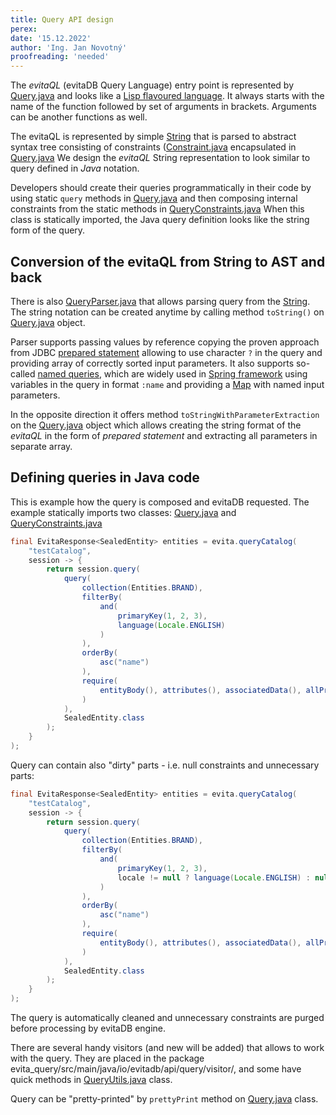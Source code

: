 ```yaml
---
title: Query API design
perex:
date: '15.12.2022'
author: 'Ing. Jan Novotný'
proofreading: 'needed'
---
```


The *evitaQL* (evitaDB Query Language) entry point is represented by
<SourceClass>[Query.java](https://github.com/FgForrest/evitaDB-research/blob/master/evita_query/src/main/java/io/evitadb/api/query/Query.java)</SourceClass> and looks like
a [Lisp flavoured language](https://en.wikipedia.org/wiki/Lisp_(programming_language)). It always starts with the name
of the function followed by set of arguments in brackets. Arguments can be another functions as well.

The evitaQL is represented by simple [String](https://docs.oracle.com/en/java/javase/17/docs/api/java.base/java/lang/String.html)
that is parsed to abstract syntax tree consisting of constraints
(<SourceClass>[Constraint.java](https://github.com/FgForrest/evitaDB-research/blob/master/evita_query/src/main/java/io/evitadb/api/query/Constraint.java)</SourceClass>
encapsulated in <SourceClass>[Query.java](https://github.com/FgForrest/evitaDB-research/blob/master/evita_query/src/main/java/io/evitadb/api/query/Query.java)</SourceClass>
We design the *evitaQL* String representation to look similar to query defined in *Java* notation.

Developers should create their queries programmatically in their code by using static `query` methods in
<SourceClass>[Query.java](https://github.com/FgForrest/evitaDB-research/blob/master/evita_query/src/main/java/io/evitadb/api/query/Query.java)</SourceClass> and then composing internal constraints from the static methods in
<SourceClass>[QueryConstraints.java](https://github.com/FgForrest/evitaDB-research/blob/master/evita_query/src/main/java/io/evitadb/api/query/QueryConstraints.java)</SourceClass> When this
class is statically imported, the Java query definition looks like the string form of the query.

## Conversion of the evitaQL from String to AST and back

There is also <SourceClass>[QueryParser.java](https://github.com/FgForrest/evitaDB-research/blob/master/evita_query/src/main/java/io/evitadb/api/query/QueryParser.java)</SourceClass> that allows
parsing query from the [String](https://docs.oracle.com/en/java/javase/17/docs/api/java.base/java/lang/String.html).
The string notation can be created anytime by calling method `toString()` on <SourceClass>[Query.java](https://github.com/FgForrest/evitaDB-research/blob/master/evita_query/src/main/java/io/evitadb/api/query/Query.java)</SourceClass> object.

Parser supports passing values by reference copying the proven approach from JDBC [prepared statement](https://docs.oracle.com/javase/tutorial/jdbc/basics/prepared.html)
allowing to use character `?` in the query and providing array of correctly sorted input parameters. It also supports
so-called [named queries](https://docs.spring.io/spring-framework/docs/current/javadoc-api/org/springframework/jdbc/core/namedparam/NamedParameterJdbcTemplate.html),
which are widely used in [Spring framework](https://spring.io/projects/spring-data-jdbc) using variables in the query
in format `:name` and providing a [Map](https://docs.oracle.com/javase/8/docs/api/java/util/Map.html) with named
input parameters.

In the opposite direction it offers method `toStringWithParameterExtraction` on the <SourceClass>[Query.java](https://github.com/FgForrest/evitaDB-research/blob/master/evita_query/src/main/java/io/evitadb/api/query/Query.java)</SourceClass> object which allows creating the string format of the *evitaQL* in the form of *prepared statement* and extracting all
parameters in separate array.

## Defining queries in Java code

This is example how the query is composed and evitaDB requested. The example statically imports two classes:
<SourceClass>[Query.java](https://github.com/FgForrest/evitaDB-research/blob/master/evita_query/src/main/java/io/evitadb/api/query/Query.java)</SourceClass> and
<SourceClass>[QueryConstraints.java](https://github.com/FgForrest/evitaDB-research/blob/master/evita_query/src/main/java/io/evitadb/api/query/QueryConstraints.java)</SourceClass>
``` java
final EvitaResponse<SealedEntity> entities = evita.queryCatalog(
	"testCatalog",
	session -> {
		return session.query(
			query(
				collection(Entities.BRAND),
				filterBy(
					and(
						primaryKey(1, 2, 3),
						language(Locale.ENGLISH)
					)
				),
				orderBy(
					asc("name")
				),
				require(
					entityBody(), attributes(), associatedData(), allPrices(), references()
				)
			),
			SealedEntity.class
		);
	}
);
```

Query can contain also "dirty" parts - i.e. null constraints and unnecessary parts:

``` java
final EvitaResponse<SealedEntity> entities = evita.queryCatalog(
	"testCatalog",
	session -> {
		return session.query(
			query(
				collection(Entities.BRAND),
				filterBy(
					and(
						primaryKey(1, 2, 3),
						locale != null ? language(Locale.ENGLISH) : null
					)
				),
				orderBy(
					asc("name")
				),
				require(
					entityBody(), attributes(), associatedData(), allPrices(), references()
				)
			),
			SealedEntity.class
		);
	}
);
```

The query is automatically cleaned and unnecessary constraints are purged before processing by evitaDB engine.

There are several handy visitors (and new will be added) that allows to work with the query. They are placed in the package
<SourceClass branch="POC">evita_query/src/main/java/io/evitadb/api/query/visitor/</SourceClass>, and some have quick methods in
<SourceClass>[QueryUtils.java](https://github.com/FgForrest/evitaDB-research/blob/master/evita_query/src/main/java/io/evitadb/api/query/QueryUtils.java)</SourceClass> class.

Query can be "pretty-printed" by `prettyPrint` method on <SourceClass>[Query.java](https://github.com/FgForrest/evitaDB-research/blob/master/evita_query/src/main/java/io/evitadb/api/query/Query.java)</SourceClass> class.
